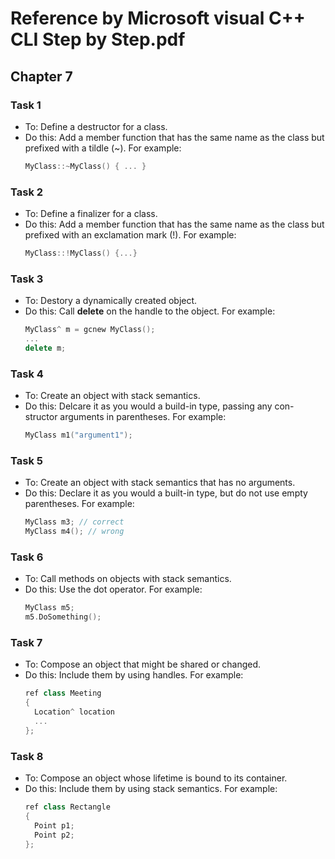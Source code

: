 Reference by Microsoft visual C++ CLI Step by Step.pdf
======================================================

## Chapter 7

### Task 1
* To: Define a destructor for a class.
* Do this:
  Add a member function that has the same name as the
  class but prefixed with a tildle (~). For example:
  ```cpp
  MyClass::~MyClass() { ... }
  ```

### Task 2
* To: Define a finalizer for a class.
* Do this:
  Add a member function that has the same name as
  the class but prefixed with an exclamation mark (!). For
  example:
  ```cpp
  MyClass::!MyClass() {...}
  ```

### Task 3
* To: Destory a dynamically created object.
* Do this:
  Call **delete** on the handle to the object. For example:
  ```cpp
  MyClass^ m = gcnew MyClass();
  ...
  delete m;
  ```

### Task 4
* To: Create an object with stack semantics.
* Do this:
  Delcare it as you would a build-in type, passing any con-
  structor arguments in parentheses. For example:
  ```cpp
  MyClass m1("argument1");
  ```

### Task 5
* To: Create an object with stack semantics that has no
  arguments.
* Do this:
  Declare it as you would a built-in type, but do not use
  empty parentheses. For example:
  ```cpp
  MyClass m3; // correct
  MyClass m4(); // wrong
  ```

### Task 6
* To: Call methods on objects with stack semantics.
* Do this:
  Use the dot operator. For example:
  ```cpp
  MyClass m5;
  m5.DoSomething();
  ```

### Task 7
* To: Compose an object that might be shared or changed.
* Do this:
  Include them by using handles. For example:
  ```cpp
  ref class Meeting
  {
    Location^ location
	...
  };
  ```

### Task 8
* To: Compose an object whose lifetime is bound to its container.
* Do this:
  Include them by using stack semantics. For example:
  ```cpp
  ref class Rectangle
  {
	Point p1;
	Point p2;
  };
  ```